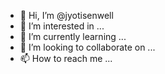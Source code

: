 - 👋 Hi, I’m @jyotisenwell
- 👀 I’m interested in ...
- 🌱 I’m currently learning ...
- 💞️ I’m looking to collaborate on ...
- 📫 How to reach me ...

<!---
jyotisenwell/jyotisenwell is a ✨ special ✨ repository because its `README.md` (this file) appears on your GitHub profile.
You can click the Preview link to take a look at your changes.
--->
